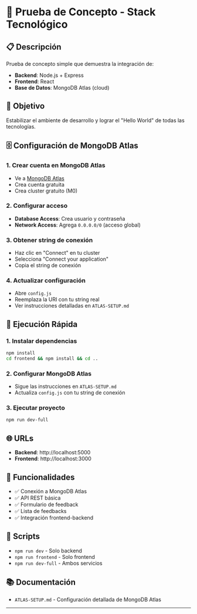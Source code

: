 # 🚀 Prueba de Concepto - Stack Tecnológico

## 📋 Descripción

Prueba de concepto simple que demuestra la integración de:
- **Backend**: Node.js + Express
- **Frontend**: React
- **Base de Datos**: MongoDB Atlas (cloud)

## 🎯 Objetivo

Estabilizar el ambiente de desarrollo y lograr el "Hello World" de todas las tecnologías.

## 🗄️ **Configuración de MongoDB Atlas**

### **1. Crear cuenta en MongoDB Atlas**
- Ve a [MongoDB Atlas](https://cloud.mongodb.com)
- Crea cuenta gratuita
- Crea cluster gratuito (M0)

### **2. Configurar acceso**
- **Database Access**: Crea usuario y contraseña
- **Network Access**: Agrega `0.0.0.0/0` (acceso global)

### **3. Obtener string de conexión**
- Haz clic en "Connect" en tu cluster
- Selecciona "Connect your application"
- Copia el string de conexión

### **4. Actualizar configuración**
- Abre `config.js`
- Reemplaza la URI con tu string real
- Ver instrucciones detalladas en `ATLAS-SETUP.md`

## 🚀 Ejecución Rápida

### 1. Instalar dependencias
```bash
npm install
cd frontend && npm install && cd ..
```

### 2. Configurar MongoDB Atlas
- Sigue las instrucciones en `ATLAS-SETUP.md`
- Actualiza `config.js` con tu string de conexión

### 3. Ejecutar proyecto
```bash
npm run dev-full
```

## 🌐 URLs
- **Backend**: http://localhost:5000
- **Frontend**: http://localhost:3000

## 📝 Funcionalidades
- ✅ Conexión a MongoDB Atlas
- ✅ API REST básica
- ✅ Formulario de feedback
- ✅ Lista de feedbacks
- ✅ Integración frontend-backend

## 🔧 Scripts
- `npm run dev` - Solo backend
- `npm run frontend` - Solo frontend  
- `npm run dev-full` - Ambos servicios

## 📚 Documentación
- `ATLAS-SETUP.md` - Configuración detallada de MongoDB Atlas

---
